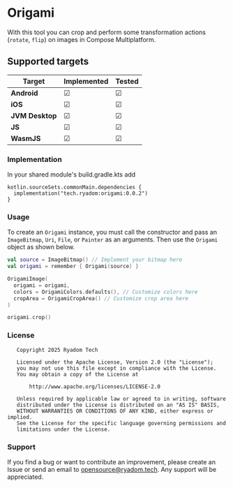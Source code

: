 # Origami

With this tool you can crop and perform some transformation actions (`rotate`, `flip`) on images in
Compose Multiplatform.

## Supported targets

| Target          | Implemented | Tested |
|-----------------|-------------|--------|
| **Android**     | ☑           | ☑      |
| **iOS**         | ☑           | ☑      |
| **JVM Desktop** | ☑           | ☑      |
| **JS**          | ☑           | ☑      |
| **WasmJS**      | ☑           | ☑      |

### Implementation

In your shared module's build.gradle.kts add

```Gradle Kotlin DSL
kotlin.sourceSets.commonMain.dependencies {
  implementation("tech.ryadom:origami:0.0.2")
}
```

### Usage

To create an `Origami` instance, you must call the constructor and pass an
`ImageBitmap`, `Uri`, `File`, or `Painter` as an arguments.
Then use the `Origami` object as shown below.

```Kotlin
val source = ImageBitmap() // Implement your bitmap here
val origami = remember { Origami(source) }

OrigamiImage(
  origami = origami,
  colors = OrigamiColors.defaults(), // Customize colors here 
  cropArea = OrigamiCropArea() // Customize crop area here
)

origami.crop()
```

### License

```
   Copyright 2025 Ryadom Tech

   Licensed under the Apache License, Version 2.0 (the "License");
   you may not use this file except in compliance with the License.
   You may obtain a copy of the License at

       http://www.apache.org/licenses/LICENSE-2.0

   Unless required by applicable law or agreed to in writing, software
   distributed under the License is distributed on an "AS IS" BASIS,
   WITHOUT WARRANTIES OR CONDITIONS OF ANY KIND, either express or implied.
   See the License for the specific language governing permissions and
   limitations under the License.
```

### Support

If you find a bug or want to contribute an improvement, please create an Issue or send an email to
opensource@ryadom.tech.
Any support will be appreciated.

